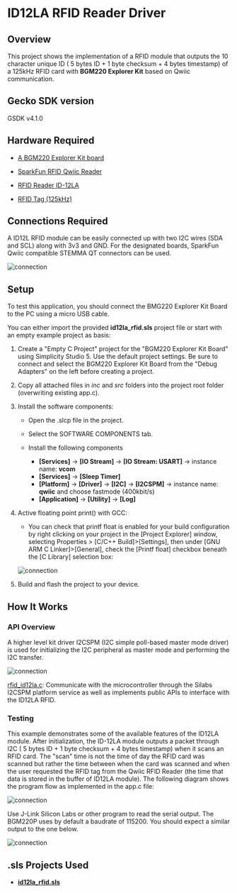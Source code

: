 # ID12LA RFID Reader Driver #

## Overview ##
This project shows the implementation of a RFID module that outputs the 10 character unique ID ( 5 bytes ID + 1 byte checksum + 4 bytes timestamp) of a 125kHz RFID card with **BGM220 Explorer Kit** based on Qwiic communication.

## Gecko SDK version ##

GSDK v4.1.0

## Hardware Required ##

- [A BGM220 Explorer Kit board](https://www.silabs.com/development-tools/wireless/bluetooth/bgm220-explorer-kit)

- [SparkFun RFID Qwiic Reader](https://www.sparkfun.com/products/15191)

- [RFID Reader ID-12LA](https://www.sparkfun.com/products/11827)

- [RFID Tag (125kHz)](https://www.sparkfun.com/products/14325)
  
## Connections Required ##

A ID12L RFID module can be easily connected up with two I2C wires (SDA and SCL) along with 3v3 and GND. For the designated boards, SparkFun Qwiic compatible STEMMA QT connectors can be used.

![connection](doc/connection.png)

## Setup ##

To test this application, you should connect the BMG220 Explorer Kit Board to the PC using a micro USB cable. 

You can either import the provided **id12la_rfid.sls** project file or start with an empty example project as basis:

1. Create a "Empty C Project" project for the "BGM220 Explorer Kit Board" using Simplicity Studio 5. Use the default project settings. Be sure to connect and select the BGM220 Explorer Kit Board from the "Debug Adapters" on the left before creating a project.

2. Copy all attached files in *inc* and *src* folders into the project root folder (overwriting existing app.c).

3. Install the software components:

   - Open the .slcp file in the project.

   - Select the SOFTWARE COMPONENTS tab.

   - Install the following components
      - **[Services]** →  **[IO Stream]** → **[IO Stream: USART]** → instance name: **vcom** 
      - **[Services]** →  **[Sleep Timer]**
      - **[Platform]** →  **[Driver]** → **[I2C]** →  **[I2CSPM]** → instance name: **qwiic** and choose fastmode (400kbit/s) 
      - **[Application]** →  **[Utility]** → **[Log]**

4. Active floating point print() with GCC: 

   - You can check that printf float is enabled for your build configuration by right clicking on your project in the [Project Explorer] window, selecting  Properties > [C/C++ Build]>[Settings], then under [GNU ARM C Linker]>[General], check the [Printf float] checkbox beneath the [C Library] selection box:

   ![connection](doc/printf.png)

5. Build and flash the project to your device.


## How It Works ##


### API Overview ###
A higher level kit driver I2CSPM (I2C simple poll-based master mode driver) is used for initializing the I2C peripheral as master mode and performing the I2C transfer.

![connection](doc/api_overview.png)

[rfid_id12la.c](src/rfid_id12la.c): Communicate with the microcontroller through the Silabs I2CSPM platform service as well as implements public APIs to interface with the ID12LA RFID.

### Testing ###

This example demonstrates some of the available features of the ID12LA module. After initialization, the ID-12LA module outputs a packet through I2C ( 5 bytes ID + 1 byte checksum + 4 bytes timestamp) when it scans an RFID card. The "scan" time is not the time of day the RFID card was scanned but rather the time between when the card was scanned and when the user requested the RFID tag from the Qwiic RFID Reader (the time that data is stored in the buffer of ID12LA module). The following diagram shows the program flow as implemented in the app.c file:

![connection](doc/flowchart.png)

Use J-Link Silicon Labs or other program to read the serial output. The BGM220P uses by default a baudrate of 115200. You should expect a similar output to the one below.

![connection](doc/test.png)

## .sls Projects Used ##

- [**id12la_rfid.sls**](SimplicityStudio/id12la_rfid.sls)